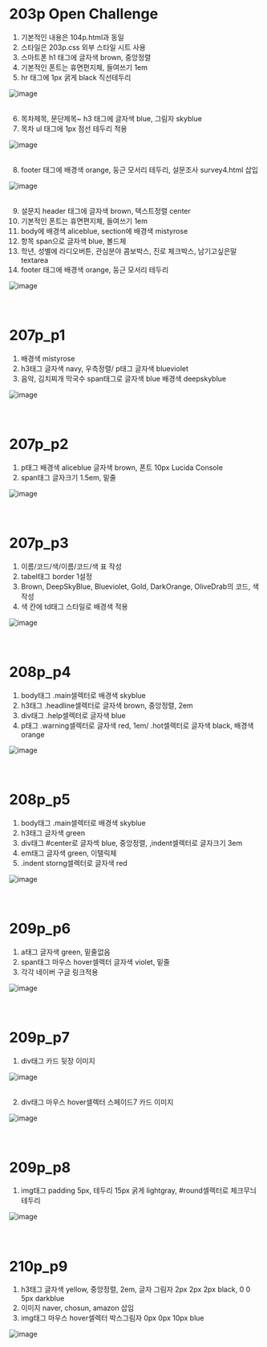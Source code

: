 # 203p Open Challenge

1. 기본적인 내용은 104p.html과 동일
2. 스타일은 203p.css 외부 스타일 시트 사용
3. 스마트폰 h1 태그에 글자색 brown, 중앙정렬
4. 기본적인 폰트는 휴면편지체, 들여쓰기 1em
5. hr 태그에 1px 굵게 black 직선테두리
   
![image](https://github.com/rudgh4493/WebProgramming/assets/70314961/a40e317e-a2eb-4406-be93-cedf6987397b)
<br><br>

6. 목차제목, 문단제목~ h3 태그에 글자색 blue, 그림자 skyblue 
7. 목차 ul 태그에 1px 점선 테두리 적용
   
 ![image](https://github.com/rudgh4493/WebProgramming/assets/70314961/a67c9a57-b02f-48af-8b64-c71affd8b68b)
<br><br>

8. footer 태그에 배경색 orange, 둥근 모서리 테두리, 설문조사 survey4.html 삽입

![image](https://github.com/rudgh4493/WebProgramming/assets/70314961/e9e4490a-275d-4081-b2f9-3be7380a1438)
<br><br>

9. 설문지 header 태그에 글자색 brown, 텍스트정렬 center
10. 기본적인 폰트는 휴면편지체, 들여쓰기 1em
11. body에 배경색 aliceblue, section에 배경색 mistyrose 
12. 항목 span으로 글자색 blue, 볼드체
13. 학년, 성별에 라디오버튼, 관심분야 콤보박스, 진로 체크박스, 남기고싶은말 textarea 
14. footer 태그에 배경색 orange, 둥근 모서리 테두리

![image](https://github.com/rudgh4493/WebProgramming/assets/70314961/bb8dc51c-e2b7-4563-999e-09b66ac94253)
<br><br><br>


# 207p_p1

1. 배경색 mistyrose
2. h3태그 글자색 navy, 우측정렬/ p태그 글자색 blueviolet
3. 음악, 김치찌개 막국수 span태그로 글자색 blue 배경색 deepskyblue 

![image](https://github.com/rudgh4493/WebProgramming/assets/70314961/bef955eb-6d13-4558-8181-8dccc8549682)
<br><br><br>


# 207p_p2

1. p태그 배경색 aliceblue 글자색 brown, 폰트 10px Lucida Console
2. span태그 글자크기 1.5em, 밑줄

![image](https://github.com/rudgh4493/WebProgramming/assets/70314961/324970a3-c503-4f13-8784-0d2c28312c90)
<br><br><br>


# 207p_p3

1. 이름/코드/색/이름/코드/색 표 작성
2. tabel태그 border 1설정
3. Brown, DeepSkyBlue, Blueviolet, Gold, DarkOrange, OliveDrab의 코드, 색 작성
4. 색 칸에 td태그 스타일로 배경색 적용
   
![image](https://github.com/rudgh4493/WebProgramming/assets/70314961/bb81d309-88ab-43f3-89ad-14f6de4912ba)
<br><br><br>


# 208p_p4

1. body태그 .main셀렉터로 배경색 skyblue
2. h3태그 .headline셀렉터로 글자색 brown, 중앙정렬, 2em
3. div태그 .help셀렉터로 글자색 blue
4. p태그 .warning셀렉터로 글자색 red, 1em/ .hot셀렉터로 글자색 black, 배경색 orange

![image](https://github.com/rudgh4493/WebProgramming/assets/70314961/db95b083-dba0-4c86-88a6-5d3d6cdf61b8)
<br><br><br>


# 208p_p5
1. body태그 .main셀렉터로 배경색 skyblue
2. h3태그 글자색 green
3. div태그 #center로 글자섹 blue, 중앙정렬, ,indent셀렉터로 글자크기 3em 
4. em태그 글자색 green, 이탤릭체
5. .indent storng셀렉터로 글자색 red

![image](https://github.com/rudgh4493/WebProgramming/assets/70314961/e3d1f3b8-5201-4711-8830-a42e1e7e17e4)
<br><br><br>


# 209p_p6

1. a태그 글자색 green, 밑줄없음
2. span태그 마우스 hover셀렉터 글자색 violet, 밑줄
3. 각각 네이버 구글 링크적용

![image](https://github.com/rudgh4493/WebProgramming/assets/70314961/933b2707-061d-44e4-8188-0f52ef2a7562)
<br><br><br>


# 209p_p7

1. div태그 카드 뒷장 이미지
   
![image](https://github.com/rudgh4493/WebProgramming/assets/70314961/ac067d40-2d4a-41d0-9875-5ce72b49c51b)
<br><br>

2. div태그 마우스 hover셀렉터 스페이드7 카드 이미지
   
![image](https://github.com/rudgh4493/WebProgramming/assets/70314961/840ae1fa-4dd7-4098-ad96-30619e246555)
<br><br><br>


# 209p_p8

1. img태그 padding 5px, 테두리 15px 굵게 lightgray, #round셀렉터로 체크무늬 테두리
   
![image](https://github.com/rudgh4493/WebProgramming/assets/70314961/f91ffced-a751-4064-b251-224048e588fe)
<br><br><br>


# 210p_p9

1. h3태그 글자색 yellow, 중앙정렬, 2em, 글자 그림자 2px 2px 2px black, 0 0 5px darkblue
2. 이미지 naver, chosun, amazon 삽입
3. img태그 마우스 hover셀렉터 박스그림자 0px 0px 10px blue

![image](https://github.com/rudgh4493/WebProgramming/assets/70314961/2d19964a-12ce-48b0-a691-6e02f5648a98)
<br><br><br>

